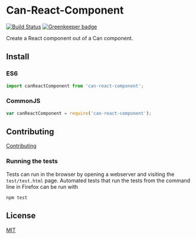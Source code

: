 # Can-React-Component

[![Build Status](https://travis-ci.org/canjs/can-react-component.png?branch=master)](https://travis-ci.org/canjs/can-react-component)
[![Greenkeeper badge](https://badges.greenkeeper.io/canjs/can-react-component.svg)](https://greenkeeper.io/)

Create a React component out of a Can component.

## Install

### ES6

```js
import canReactComponent from 'can-react-component';
```

### CommonJS

```js
var canReactComponent = require('can-react-component');
```

## Contributing
[Contributing](./contributing.md)

### Running the tests

Tests can run in the browser by opening a webserver and visiting the `test/test.html` page.
Automated tests that run the tests from the command line in Firefox can be run with

```
npm test
```

## License
[MIT](./LICENSE)

[1]: https://medium.com/@dan_abramov/smart-and-dumb-components-7ca2f9a7c7d0#.v9i90qbq8
[2]: https://canjs.github.io/canjs/doc/can-define/map/map.html
